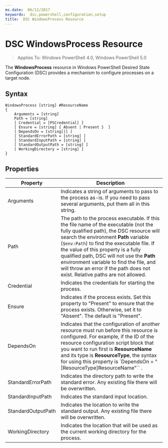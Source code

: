 ```yaml
---
ms.date:  06/12/2017
keywords:  dsc,powershell,configuration,setup
title:  DSC WindowsProcess Resource
---
```


# DSC WindowsProcess Resource

> Applies To: Windows PowerShell 4.0, Windows PowerShell 5.0

The **WindowsProcess** resource in Windows PowerShell Desired State Configuration (DSC) provides a mechanism to configure processes on a target node.

## Syntax

```
WindowsProcess [string] #ResourceName
{
    Arguments = [string]
    Path = [string]
    [ Credential = [PSCredential] ]
    [ Ensure = [string] { Absent | Present }  ]
    [ DependsOn = [string[]] ]
    [ StandardErrorPath = [string] ]
    [ StandardInputPath = [string] ]
    [ StandardOutputPath = [string] ]
    [ WorkingDirectory = [string] ]
}
```

## Properties

|      Property      |                                                                                                                                                                                                               Description                                                                                                                                                                                                               |
|--------------------|-----------------------------------------------------------------------------------------------------------------------------------------------------------------------------------------------------------------------------------------------------------------------------------------------------------------------------------------------------------------------------------------------------------------------------------------|
|     Arguments      |                                                                                                                                                    Indicates a string of arguments to pass to the process as-is. If you need to pass several arguments, put them all in this string.                                                                                                                                                    |
|        Path        | The path to the process executable. If this the file name of the executable (not the fully qualified path), the DSC resource will search the environment **Path** variable (`$env:Path`) to find the executable file. If the value of this property is a fully qualified path, DSC will not use the **Path** environment variable to find the file, and will throw an error if the path does not exist. Relative paths are not allowed. |
|     Credential     |                                                                                                                                                                                           Indicates the credentials for starting the process.                                                                                                                                                                                           |
|       Ensure       |                                                                                                                                       Indicates if the process exists. Set this property to "Present" to ensure that the process exists. Otherwise, set it to "Absent". The default is "Present".                                                                                                                                       |
|     DependsOn      |                                               Indicates that the configuration of another resource must run before this resource is configured. For example, if the ID of the resource configuration script block that you want to run first is **ResourceName** and its type is **ResourceType**, the syntax for using this property is \`DependsOn = "[ResourceType]ResourceName"\`\` .                                               |
| StandardErrorPath  |                                                                                                                                                                 Indicates the directory path to write the standard error. Any existing file there will be overwritten.                                                                                                                                                                  |
| StandardInputPath  |                                                                                                                                                                                                 Indicates the standard input location.                                                                                                                                                                                                  |
| StandardOutputPath |                                                                                                                                                                    Indicates the location to write the standard output. Any existing file there will be overwritten.                                                                                                                                                                    |
|  WorkingDirectory  |                                                                                                                                                                       Indicates the location that will be used as the current working directory for the process.                                                                                                                                                                        |

